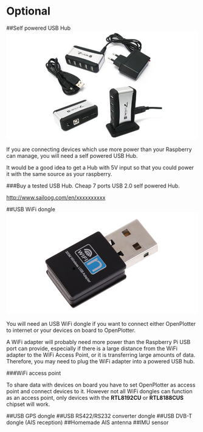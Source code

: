 # Optional
##Self powered USB Hub
![](hub.png)

If you are connecting devices which use more power than your Raspberry can manage, you will need a self powered USB Hub.

It would be a good idea to get a Hub with 5V input so that you could power it with the same source as your raspberry.

###Buy a tested USB Hub.
Cheap 7 ports USB 2.0 self powered Hub.

http://www.sailoog.com/en/xxxxxxxxxx

##USB WiFi dongle
![](wifi.png)

You will need an USB WiFi dongle if you want to connect either OpenPlotter to internet or your devices on board to OpenPlotter.

A WiFi adapter will probably need more power than the Raspberry Pi USB port can provide, especially if there is a large distance from the WiFi adapter to the WiFi Access Point, or it is transferring large amounts of data. Therefore, you may need to plug the WiFi adapter into a powered USB hub.

###WiFi access point

To share data with devices on board you have to set OpenPlotter as access point and connect devices to it. However not all WiFi dongles can function as an access point, only devices with the **RTL8192CU** or **RTL8188CUS** chipset will work.

##USB GPS dongle
##USB RS422/RS232 converter dongle
##USB DVB-T dongle (AIS reception)
##Homemade AIS antenna
##IMU sensor
